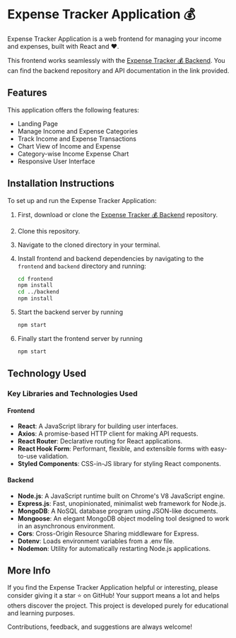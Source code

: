 # Expense Tracker Application 💰 

Expense Tracker Application is a web frontend for managing your income and expenses, built with React and ❤️.

This frontend works seamlessly with the [Expense Tracker 💰 Backend](https://github.com/ivedantsharma/Expense-Tracker-Application/tree/main/backend). You can find the backend repository and API documentation in the link provided.

## Features

This application offers the following features:

- Landing Page
- Manage Income and Expense Categories
- Track Income and Expense Transactions
- Chart View of Income and Expense
- Category-wise Income Expense Chart
- Responsive User Interface

## Installation Instructions

To set up and run the Expense Tracker Application:

1. First, download or clone the [Expense Tracker 💰 Backend](https://github.com/ivedantsharma/Expense-Tracker-Application.git) repository.

2. Clone this repository.

3. Navigate to the cloned directory in your terminal.

4. Install frontend and backend dependencies by navigating to the `frontend` and `backend` directory and running:
   ```sh
   cd frontend
   npm install
   cd ../backend
   npm install
5. Start the backend server by running
   ```sh
   npm start
6. Finally start the frontend server by running
    ```sh
    npm start

## Technology Used

### Key Libraries and Technologies Used

#### Frontend

- **React**: A JavaScript library for building user interfaces.
- **Axios**: A promise-based HTTP client for making API requests.
- **React Router**: Declarative routing for React applications.
- **React Hook Form**: Performant, flexible, and extensible forms with easy-to-use validation.
- **Styled Components**: CSS-in-JS library for styling React components.

#### Backend

- **Node.js**: A JavaScript runtime built on Chrome's V8 JavaScript engine.
- **Express.js**: Fast, unopinionated, minimalist web framework for Node.js.
- **MongoDB**: A NoSQL database program using JSON-like documents.
- **Mongoose**: An elegant MongoDB object modeling tool designed to work in an asynchronous environment.
- **Cors**: Cross-Origin Resource Sharing middleware for Express.
- **Dotenv**: Loads environment variables from a .env file.
- **Nodemon**: Utility for automatically restarting Node.js applications.

## More Info

If you find the Expense Tracker Application helpful or interesting, please consider giving it a star ⭐ on GitHub! Your support means a lot and helps others discover the project.
This project is developed purely for educational and learning purposes.

Contributions, feedback, and suggestions are always welcome!
